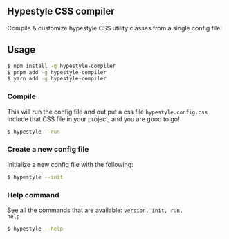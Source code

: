 ## Hypestyle CSS compiler

Compile & customize hypestyle CSS utility classes from a single config file!

## Usage

```bash
$ npm install -g hypestyle-compiler
$ pnpm add -g hypestyle-compiler
$ yarn add -g hypestyle-compiler
```

### Compile

This will run the config file and out put a css file `hypestyle.config.css` <br />
Include that CSS file in your project, and you are good to go!

```bash
$ hypestyle --run
```

### Create a new config file

Initialize a new config file with the following:

```bash
$ hypestyle --init
```

### Help command

See all the commands that are available: <code>version, init, run, help</code>

```bash
$ hypestyle --help
```
